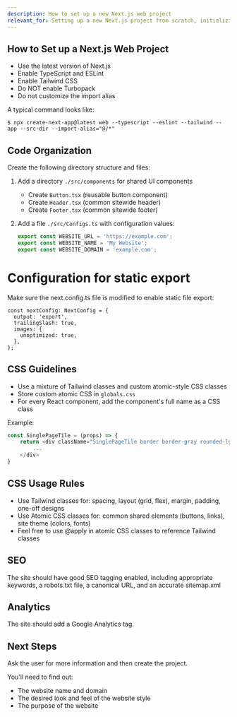 ```yaml
---
description: How to set up a new Next.js web project
relevant_for: Setting up a new Next.js project from scratch, initializing a Next.js application, creating a new Next.js project
---
```


## How to Set up a Next.js Web Project

- Use the latest version of Next.js
- Enable TypeScript and ESLint
- Enable Tailwind CSS
- Do NOT enable Turbopack
- Do not customize the import alias

A typical command looks like:

    $ npx create-next-app@latest web --typescript --eslint --tailwind --app --src-dir --import-alias="@/*"

## Code Organization
Create the following directory structure and files:

1. Add a directory `./src/components` for shared UI components
   - Create `Button.tsx` (reusable button component)
   - Create `Header.tsx` (common sitewide header)
   - Create `Footer.tsx` (common sitewide footer)

2. Add a file `./src/Configs.ts` with configuration values:
   ```typescript
   export const WEBSITE_URL = 'https://example.com';
   export const WEBSITE_NAME = 'My Website';
   export const WEBSITE_DOMAIN = 'example.com';
   ```

# Configuration for static export

Make sure the next.config.ts file is modified to enable static file export:

    const nextConfig: NextConfig = {
      output: 'export',
      trailingSlash: true,
      images: {
        unoptimized: true,
      },
    };

## CSS Guidelines
- Use a mixture of Tailwind classes and custom atomic-style CSS classes
- Store custom atomic CSS in `globals.css`
- For every React component, add the component's full name as a CSS class

Example:
```typescript
const SinglePageTile = (props) => {
    return <div className="SinglePageTile border border-gray rounded-lg">
        ...
    </div>
}
```

## CSS Usage Rules

- Use Tailwind classes for: spacing, layout (grid, flex), margin, padding, one-off designs
- Use Atomic CSS classes for: common shared elements (buttons, links), site theme (colors, fonts)
- Feel free to use @apply in atomic CSS classes to reference Tailwind classes

## SEO

The site should have good SEO tagging enabled, including appropriate keywords, a robots.txt file, a canonical URL,
and an accurate sitemap.xml

## Analytics

The site should add a Google Analytics tag.

## Next Steps

Ask the user for more information and then create the project.

You'll need to find out:

 - The website name and domain
 - The desired look and feel of the website style
 - The purpose of the website
